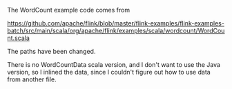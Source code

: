 The WordCount example code comes from

https://github.com/apache/flink/blob/master/flink-examples/flink-examples-batch/src/main/scala/org/apache/flink/examples/scala/wordcount/WordCount.scala

The paths have been changed.

There is no WordCountData scala version, and I don't want to use the Java
version, so I inlined the data, since I couldn't figure out how to use data
from another file.
